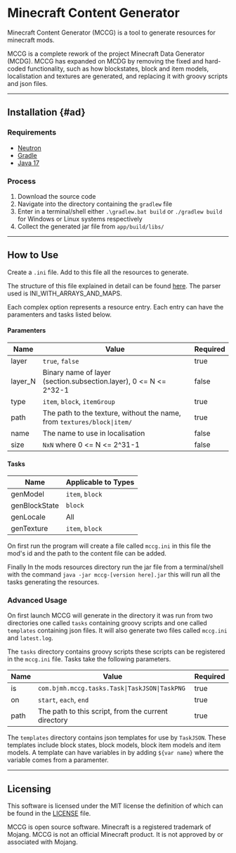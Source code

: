 # Minecraft Content Generator

Minecraft Content Generator (MCCG) is a tool to generate resources for minecraft mods.

MCCG is a complete rework of the project Minecraft Data Generator (MCDG). MCCG has expanded on MCDG by removing the fixed and hard-coded functionality, such as how blockstates, block and item models, localistation and textures are generated, and replacing it with groovy scripts and json files.

---

## Installation {#ad}

### Requirements

* [Neutron](https://github.com/benjaminheath238/Neutron/)
* [Gradle](https://gradle.org/install/)
* [Java 17](https://adoptium.net/en-GB/)

### Process

1. Download the source code
2. Navigate into the directory containing the `gradlew` file
3. Enter in a terminal/shell either `.\gradlew.bat build` or `./gradlew build` for Windows or Linux systems respectively
4. Collect the generated jar file from `app/build/libs/`

---

## How to Use

Create a `.ini` file. Add to this file all the resources to generate.

The structure of this file explained in detail can be found [here](https://github.com/benjaminheath238/Neutron/blob/master/docs/config.md#Parsing). The parser used is INI_WITH_ARRAYS_AND_MAPS.

Each complex option represents a resource entry. Each entry can have the paramenters and tasks listed below.

#### Paramenters

| Name    | Value                                                                   | Required |
|---------|-------------------------------------------------------------------------|----------|
| layer   | `true`, `false`                                                         | true     |
| layer_N | Binary name of layer (section.subsection.layer), 0 <= N <= 2^32-1       | false    |
| type    | `item`, `block`, `itemGroup`                                            | true     |
| path    | The path to the texture, without the name, from `textures/block\|item/` | true     |
| name    | The name to use in localisation                                         | false    |
| size    | `NxN` where 0 <= N <= 2^31-1                                            | false    |

#### Tasks

| Name          | Applicable to Types |
|---------------|---------------------|
| genModel      | `item`, `block`     |
| genBlockState | `block`             |
| genLocale     | All                 |
| genTexture    | `item`, `block`     |

On first run the program will create a file called `mccg.ini` in this file the mod's id and the path to the content file can be added.

Finally In the mods resources directory run the jar file from a terminal/shell with the command `java -jar mccg-[version here].jar` this will run all the tasks generating the resources.

### Advanced Usage

On first launch MCCG will generate in the directory it was run from two directories one called `tasks` containing groovy scripts and one called `templates` containing json files. It will also generate two files called `mccg.ini` and `latest.log`.

The `tasks` directory contains groovy scripts these scripts can be registered in the `mccg.ini` file. Tasks take the following parameters.

| Name | Value                                               | Required |
|------|-----------------------------------------------------|----------|
| is   | `com.bjmh.mccg.tasks.Task\|TaskJSON\|TaskPNG`       | true     |
| on   | `start`, `each`, `end`                              | true     |
| path | The path to this script, from the current directory | true     |

The `templates` directory contains json templates for use by `TaskJSON`. These templates include block states, block models, block item models and item models. A template can have variables in by adding `${var name}` where the variable comes from a paramenter.

---

## Licensing
This software is licensed under the MIT license the definition of which can be found in the [LICENSE](LICENSE) file.

MCCG is open source software. Minecraft is a registered trademark of Mojang. MCCG is not an official Minecraft product. It is not approved by or associated with Mojang.
